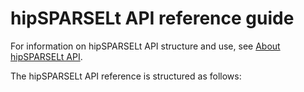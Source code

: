 # hipSPARSELt API reference guide

For information on hipSPARSELt API structure and use, see
[About hipSPARSELt API](../conceptual/api-about.md).

The hipSPARSELt API reference is structured as follows:
